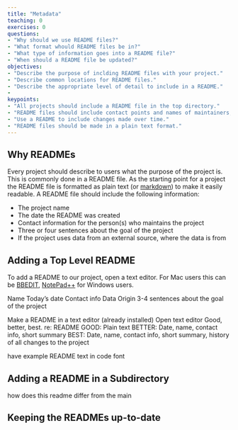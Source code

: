 ```yaml
---
title: "Metadata"
teaching: 0
exercises: 0
questions:
- "Why should we use README files?"
- "What format whould README files be in?"
- "What type of information goes into a README file?"
- "When should a README file be updated?"
objectives:
- "Describe the purpose of inclding README files with your project."
- "Describe common locations for README files."
- "Describe the appropriate level of detail to include in a README."
- 
keypoints:
- "All projects should include a README file in the top directory."
- "README files should include contact points and names of maintainers, date, brief description of the intent of the project, and the source of any data files."
- "Use a README to include changes made over time."
- "README files should be made in a plain text format."
---
```

## Why READMEs
Every project should describe to users what the purpose of the project is. This is commonly done in a README file. As the starting point for a project the README file is formatted as plain text (or [markdown](https://guides.github.com/features/mastering-markdown/)) to make it easily readable. A README file should include the following information:

- The project name
- The date the README was created
- Contact information for the person(s) who maintains the project
- Three or four sentences about the goal of the project
- If the project uses data from an external source, where the data is from

## Adding a Top Level README

To add a README to our project, open a text editor. For Mac users this can be [BBEDIT](http://www.barebones.com/products/bbedit/index.html), [NotePad++](https://notepad-plus-plus.org/) for Windows users.


Name
Today’s date
Contact info
Data Origin
3-4 sentences about the goal of the project


Make a README in a text editor (already installed)
Open text editor
Good, better, best. re: README
GOOD: Plain text
BETTER: Date, name, contact info, short summary
BEST: Date, name, contact info, short summary, history of all changes to the project

have example README text in code font



## Adding a README in a Subdirectory

how does this readme differ from the main

## Keeping the READMEs up-to-date







